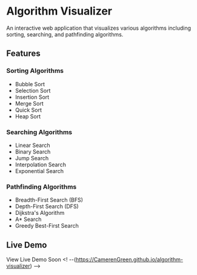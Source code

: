 # Algorithm Visualizer

An interactive web application that visualizes various algorithms including sorting, searching, and pathfinding algorithms.

## Features

### Sorting Algorithms
- Bubble Sort
- Selection Sort
- Insertion Sort
- Merge Sort
- Quick Sort
- Heap Sort

### Searching Algorithms
- Linear Search
- Binary Search
- Jump Search
- Interpolation Search
- Exponential Search

### Pathfinding Algorithms
- Breadth-First Search (BFS)
- Depth-First Search (DFS)
- Dijkstra's Algorithm
- A* Search
- Greedy Best-First Search

## Live Demo
View Live Demo Soon <! --(https://CamerenGreen.github.io/algorithm-visualizer) --> <!-- Deploy it to Github Pages -->
